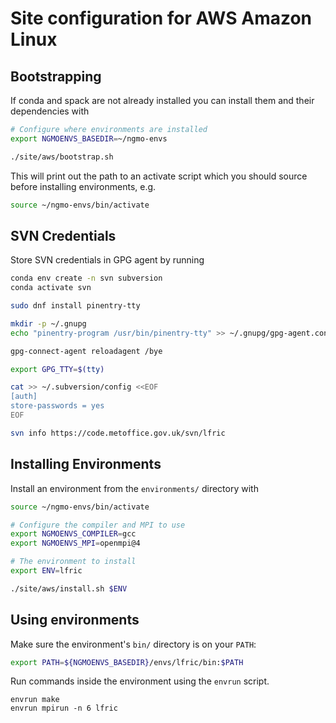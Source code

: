 # Site configuration for AWS Amazon Linux

## Bootstrapping

If conda and spack are not already installed you can install them and their
dependencies with

```bash
# Configure where environments are installed
export NGMOENVS_BASEDIR=~/ngmo-envs

./site/aws/bootstrap.sh
```

This will print out the path to an activate script which you should source before installing environments, e.g.

```bash
source ~/ngmo-envs/bin/activate
```

## SVN Credentials

Store SVN credentials in GPG agent by running

```bash
conda env create -n svn subversion
conda activate svn

sudo dnf install pinentry-tty

mkdir -p ~/.gnupg
echo "pinentry-program /usr/bin/pinentry-tty" >> ~/.gnupg/gpg-agent.conf

gpg-connect-agent reloadagent /bye

export GPG_TTY=$(tty)

cat >> ~/.subversion/config <<EOF
[auth]
store-passwords = yes
EOF

svn info https://code.metoffice.gov.uk/svn/lfric
```

## Installing Environments

Install an environment from the `environments/` directory with

```bash
source ~/ngmo-envs/bin/activate

# Configure the compiler and MPI to use
export NGMOENVS_COMPILER=gcc
export NGMOENVS_MPI=openmpi@4

# The environment to install
export ENV=lfric

./site/aws/install.sh $ENV
```

## Using environments

Make sure the environment's `bin/` directory is on your `PATH`:

```bash
export PATH=${NGMOENVS_BASEDIR}/envs/lfric/bin:$PATH
```

Run commands inside the environment using the `envrun` script.

```
envrun make
envrun mpirun -n 6 lfric
```
